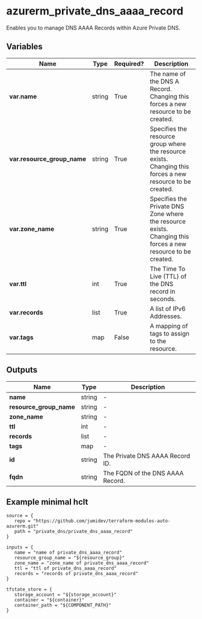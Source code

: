 # azurerm_private_dns_aaaa_record

Enables you to manage DNS AAAA Records within Azure Private DNS.

## Variables

| Name | Type | Required? |  Description |
| ---- | ---- | --------- |  ----------- |
| **var.name** | string | True | The name of the DNS A Record. Changing this forces a new resource to be created. | 
| **var.resource_group_name** | string | True | Specifies the resource group where the resource exists. Changing this forces a new resource to be created. | 
| **var.zone_name** | string | True | Specifies the Private DNS Zone where the resource exists. Changing this forces a new resource to be created. | 
| **var.ttl** | int | True | The Time To Live (TTL) of the DNS record in seconds. | 
| **var.records** | list | True | A list of IPv6 Addresses. | 
| **var.tags** | map | False | A mapping of tags to assign to the resource. | 



## Outputs

| Name | Type | Description |
| ---- | ---- | --------- | 
| **name** | string  | - | 
| **resource_group_name** | string  | - | 
| **zone_name** | string  | - | 
| **ttl** | int  | - | 
| **records** | list  | - | 
| **tags** | map  | - | 
| **id** | string  | The Private DNS AAAA Record ID. | 
| **fqdn** | string  | The FQDN of the DNS AAAA Record. | 

## Example minimal hclt

```hcl
source = {
   repo = "https://github.com/jumidev/terraform-modules-auto-azurerm.git" 
   path = "private_dns/private_dns_aaaa_record" 
}

inputs = {
   name = "name of private_dns_aaaa_record" 
   resource_group_name = "${resource_group}" 
   zone_name = "zone_name of private_dns_aaaa_record" 
   ttl = "ttl of private_dns_aaaa_record" 
   records = "records of private_dns_aaaa_record" 
}

tfstate_store = {
   storage_account = "${storage_account}" 
   container = "${container}" 
   container_path = "${COMPONENT_PATH}" 
}


```